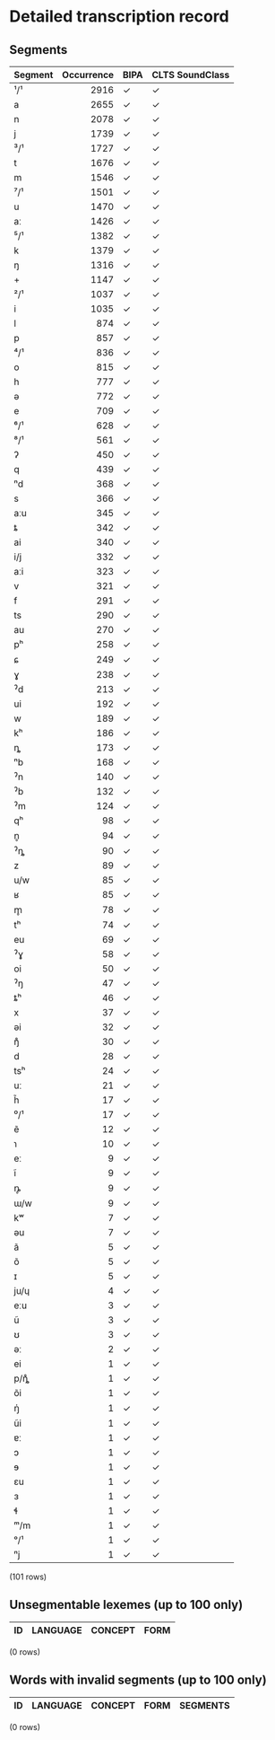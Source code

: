 
# Detailed transcription record

## Segments

| Segment | Occurrence | BIPA | CLTS SoundClass |
|:----------|-------------:|:-------|:------------------|
| ¹/¹ | 2916 | ✓ | ✓ |
| a | 2655 | ✓ | ✓ |
| n | 2078 | ✓ | ✓ |
| j | 1739 | ✓ | ✓ |
| ³/¹ | 1727 | ✓ | ✓ |
| t | 1676 | ✓ | ✓ |
| m | 1546 | ✓ | ✓ |
| ⁷/¹ | 1501 | ✓ | ✓ |
| u | 1470 | ✓ | ✓ |
| aː | 1426 | ✓ | ✓ |
| ⁵/¹ | 1382 | ✓ | ✓ |
| k | 1379 | ✓ | ✓ |
| ŋ | 1316 | ✓ | ✓ |
| + | 1147 | ✓ | ✓ |
| ²/¹ | 1037 | ✓ | ✓ |
| i | 1035 | ✓ | ✓ |
| l | 874 | ✓ | ✓ |
| p | 857 | ✓ | ✓ |
| ⁴/¹ | 836 | ✓ | ✓ |
| o | 815 | ✓ | ✓ |
| h | 777 | ✓ | ✓ |
| ə | 772 | ✓ | ✓ |
| e | 709 | ✓ | ✓ |
| ⁶/¹ | 628 | ✓ | ✓ |
| ⁸/¹ | 561 | ✓ | ✓ |
| ʔ | 450 | ✓ | ✓ |
| q | 439 | ✓ | ✓ |
| ⁿd | 368 | ✓ | ✓ |
| s | 366 | ✓ | ✓ |
| aːu | 345 | ✓ | ✓ |
| ȶ | 342 | ✓ | ✓ |
| ai | 340 | ✓ | ✓ |
| i/j | 332 | ✓ | ✓ |
| aːi | 323 | ✓ | ✓ |
| v | 321 | ✓ | ✓ |
| f | 291 | ✓ | ✓ |
| ts | 290 | ✓ | ✓ |
| au | 270 | ✓ | ✓ |
| pʰ | 258 | ✓ | ✓ |
| ɕ | 249 | ✓ | ✓ |
| ɣ | 238 | ✓ | ✓ |
| ˀd | 213 | ✓ | ✓ |
| ui | 192 | ✓ | ✓ |
| w | 189 | ✓ | ✓ |
| kʰ | 186 | ✓ | ✓ |
| ȵ | 173 | ✓ | ✓ |
| ⁿb | 168 | ✓ | ✓ |
| ˀn | 140 | ✓ | ✓ |
| ˀb | 132 | ✓ | ✓ |
| ˀm | 124 | ✓ | ✓ |
| qʰ | 98 | ✓ | ✓ |
| n̥ | 94 | ✓ | ✓ |
| ˀȵ | 90 | ✓ | ✓ |
| z | 89 | ✓ | ✓ |
| u/w | 85 | ✓ | ✓ |
| ʁ | 85 | ✓ | ✓ |
| m̥ | 78 | ✓ | ✓ |
| tʰ | 74 | ✓ | ✓ |
| eu | 69 | ✓ | ✓ |
| ˀɣ | 58 | ✓ | ✓ |
| oi | 50 | ✓ | ✓ |
| ˀŋ | 47 | ✓ | ✓ |
| ȶʰ | 46 | ✓ | ✓ |
| x | 37 | ✓ | ✓ |
| əi | 32 | ✓ | ✓ |
| ŋ̊ | 30 | ✓ | ✓ |
| d | 28 | ✓ | ✓ |
| tsʰ | 24 | ✓ | ✓ |
| uː | 21 | ✓ | ✓ |
| h̃ | 17 | ✓ | ✓ |
| ⁰/¹ | 17 | ✓ | ✓ |
| ẽ | 12 | ✓ | ✓ |
| ɿ | 10 | ✓ | ✓ |
| eː | 9 | ✓ | ✓ |
| ĩ | 9 | ✓ | ✓ |
| ȵ̥ | 9 | ✓ | ✓ |
| ɯ/w | 9 | ✓ | ✓ |
| kʷ | 7 | ✓ | ✓ |
| əu | 7 | ✓ | ✓ |
| ã | 5 | ✓ | ✓ |
| õ | 5 | ✓ | ✓ |
| ɪ | 5 | ✓ | ✓ |
| ju/ɥ | 4 | ✓ | ✓ |
| eːu | 3 | ✓ | ✓ |
| ũ | 3 | ✓ | ✓ |
| ʊ | 3 | ✓ | ✓ |
| əː | 2 | ✓ | ✓ |
| ei | 1 | ✓ | ✓ |
| p/ȵ̊ | 1 | ✓ | ✓ |
| õi | 1 | ✓ | ✓ |
| ŋ̍ | 1 | ✓ | ✓ |
| ũi | 1 | ✓ | ✓ |
| ɐː | 1 | ✓ | ✓ |
| ɔ | 1 | ✓ | ✓ |
| ɘ | 1 | ✓ | ✓ |
| ɛu | 1 | ✓ | ✓ |
| ɜ | 1 | ✓ | ✓ |
| ɬ | 1 | ✓ | ✓ |
| ᵐ/m | 1 | ✓ | ✓ |
| ᵒ/¹ | 1 | ✓ | ✓ |
| ⁿj | 1 | ✓ | ✓ |

(101 rows)



## Unsegmentable lexemes (up to 100 only)

| ID | LANGUAGE | CONCEPT | FORM |
|------|------------|-----------|--------|

(0 rows)



## Words with invalid segments (up to 100 only)

| ID | LANGUAGE | CONCEPT | FORM | SEGMENTS |
|------|------------|-----------|--------|------------|

(0 rows)


